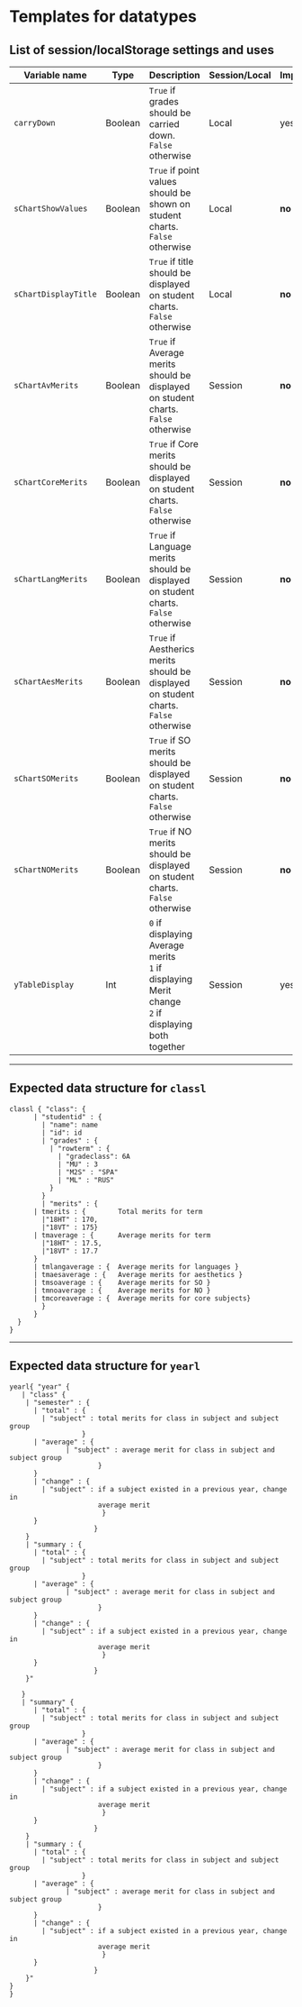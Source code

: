 # Templates for datatypes

## List of session/localStorage settings and uses

| Variable name | Type| Description | Session/Local | Implemented |
|---- | ---- | ---- | ---- | ---- |
| `carryDown` | Boolean | `True` if grades should be carried down. `False` otherwise | Local | yes |
| `sChartShowValues` | Boolean | `True` if point values should be shown on student charts. `False` otherwise | Local | **no**|
| `sChartDisplayTitle`| Boolean | `True` if title should be displayed on student charts. `False` otherwise | Local | **no** |
| `sChartAvMerits` | Boolean | `True` if Average merits should be displayed on student charts. `False` otherwise | Session | **no**|
| `sChartCoreMerits` | Boolean | `True` if Core merits should be displayed on student charts. `False` otherwise | Session | **no** |
| `sChartLangMerits` | Boolean | `True` if Language merits should be displayed on student charts. `False` otherwise | Session | **no** |
| `sChartAesMerits` | Boolean | `True` if Aestherics merits should be displayed on student charts. `False` otherwise | Session | **no** |
| `sChartSOMerits` | Boolean | `True` if SO merits should be displayed on student charts. `False` otherwise | Session | **no** |
| `sChartNOMerits` | Boolean | `True` if NO merits should be displayed on student charts. `False` otherwise | Session | **no** |
| `yTableDisplay` | Int | `0`  if displaying Average merits<br>`1` if displaying Merit change<br>`2` if displaying both together | Session | yes |
---
## Expected data structure for `classl`
~~~
classl { "class": {
      | "studentid" : {
        | "name": name
        | "id": id
        | "grades" : {
          | "rowterm" : {
            | "gradeclass": 6A
            | "MU" : 3
            | "M2S" : "SPA"
            | "ML" : "RUS"
          }
        }
        | "merits" : {
      | tmerits : {        Total merits for term
        |"18HT" : 170,
        |"18VT" : 175}
      | tmaverage : {      Average merits for term
        |"18HT" : 17.5,
        |"18VT" : 17.7
      }
      | tmlangaverage : {  Average merits for languages }
      | tmaesaverage : {   Average merits for aesthetics }
      | tmsoaverage : {    Average merits for SO }
      | tmnoaverage : {    Average merits for NO }
      | tmcoreaverage : {  Average merits for core subjects}
        }
      }
  }
}
~~~
---
## Expected data structure for `yearl`
~~~
yearl{ "year" {
   | "class" {
    | "semester" : {
      | "total" : {
        | "subject" : total merits for class in subject and subject group
                  }
      | "average" : {
              | "subject" : average merit for class in subject and subject group
                      }
      }
      | "change" : {
        | "subject" : if a subject existed in a previous year, change in
                      average merit
                       }
      }
                     }
    }
    | "summary : {
      | "total" : {
        | "subject" : total merits for class in subject and subject group
                  }
      | "average" : {
              | "subject" : average merit for class in subject and subject group
                      }
      }
      | "change" : {
        | "subject" : if a subject existed in a previous year, change in
                      average merit
                       }
      }
                     }
    }"

   }
   | "summary" {
      | "total" : {
        | "subject" : total merits for class in subject and subject group
                  }
      | "average" : {
              | "subject" : average merit for class in subject and subject group
                      }
      }
      | "change" : {
        | "subject" : if a subject existed in a previous year, change in
                      average merit
                       }
      }
                     }
    }
    | "summary : {
      | "total" : {
        | "subject" : total merits for class in subject and subject group
                  }
      | "average" : {
              | "subject" : average merit for class in subject and subject group
                      }
      }
      | "change" : {
        | "subject" : if a subject existed in a previous year, change in
                      average merit
                       }
      }
                     }
    }"
}
}
~~~